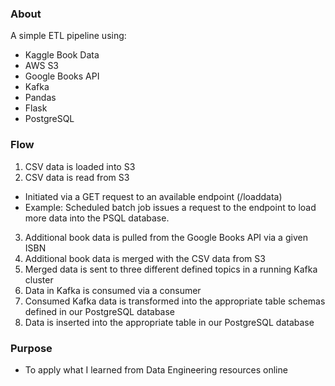### About

A simple ETL pipeline using:

- Kaggle Book Data
- AWS S3
- Google Books API
- Kafka
- Pandas
- Flask
- PostgreSQL

### Flow

1. CSV data is loaded into S3
2. CSV data is read from S3
  - Initiated via a GET request to an available endpoint (/loaddata)
  - Example: Scheduled batch job issues a request to the endpoint to load more data into the PSQL database. 
3. Additional book data is pulled from the Google Books API via a given ISBN
4. Additional book data is merged with the CSV data from S3
5. Merged data is sent to three different defined topics in a running Kafka cluster
6. Data in Kafka is consumed via a consumer
7. Consumed Kafka data is transformed into the appropriate table schemas defined in our PostgreSQL database
8. Data is inserted into the appropriate table in our PostgreSQL database

### Purpose

- To apply what I learned from Data Engineering resources online
